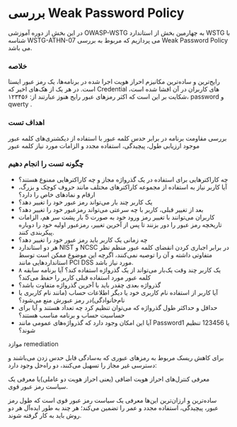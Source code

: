 # بررسی Weak Password Policy

در این بخش از دوره آموزشی OWASP-WSTG به چهارمین بخش از استاندارد WSTG با شناسه WSTG-ATHN-07 می پردازیم که مربوط به بررسی Weak Password Policy می باشد.

### خلاصه

رایج‌ترین و ساده‌ترین مکانیزم احراز هویت اجرا شده در برنامه‌ها، یک رمز عبور ایستا است. در هر یک از هک‌های اخیر که Credential های کاربران در آن افشا شده است، شکایت بر این است که اکثر رمزهای عبور رایج هنوز عبارتند از: ۱۲۳۴۵۶، password و qwerty .

### اهداف تست

بررسی مقاومت برنامه در برابر حدس کلمه عبور با استفاده از دیکشنری‌های کلمه عبور موجود
ارزیابی طول، پیچیدگی، استفاده مجدد و الزامات مورد نیاز کلمه عبور

### چگونه تست را انجام دهیم
* چه کاراکترهایی برای استفاده در یک گذرواژه مجاز و چه کاراکترهایی ممنوع هستند؟
* آیا کاربر نیاز به استفاده از مجموعه کاراکترهای مختلف مانند حروف کوچک و بزرگ، ارقام و نمادهای خاص را دارد؟
* یک کاربر چند بار می‌تواند رمز عبور خود را تغییر دهد؟
* بعد از تغییر قبلی، کاربر با چه سرعتی می‌تواند رمزعبور خود را تغییر دهد؟
* کاربران می‌توانند با تغییر رمز ورود خود به صورت 5 بار پشت سر هم، الزامات تاریخچه رمز عبور را دور بزنند تا پس از آخرین تغییر، رمزعبور اولیه خود را دوباره پیکربندی کنند.
* چه زمانی یک کاربر باید رمز عبور خود را تغییر دهد؟
* هر دو استاندارد NIST و NCSC در برابر اجباری کردن انقضای کلمه عبور منظم نظر متفاوتی داشته و آن را توصیه نمی‌کنند، اگرچه این موضوع ممکن است توسط استانداردهایی مانند PCI DSS مورد نیاز باشد.
* یک کاربر چند وقت یک‌بار می‌تواند از یک گذرواژه استفاده کند؟ آیا برنامه سابقه ۸ کلمه عبور مورد استفاده قبلی کاربر را حفظ می‌کند؟
* گذرواژه بعدی چقدر باید با آخرین گذرواژه متفاوت باشد؟
* آیا کاربر از استفاده نام کاربری خود یا دیگر اطلاعات حساب (‏مانند نام کاربری یا نام‌خانوادگی)‏در رمز عبورش منع می‌شود؟
* حداقل و حداکثر طول گذرواژه که می‌توان تنظیم کرد چه تعداد هستند و آیا برای حساسیت حساب و برنامه مناسب هستند؟
* آیا این امکان وجود دارد که گذرواژه‌های عمومی مانند Password1 یا 123456 تنظیم شوند؟

موازد remediation

برای کاهش ریسک مربوط به رمزهای عبوری که به‌سادگی قابل حدس زدن می‌باشند و دسترسی غیر مجاز را تسهیل می‌کنند، دو راه‌حل وجود دارد:

معرفی کنترل‌های احراز هویت اضافی (‏یعنی احراز هویت دو عاملی)‏یا معرفی یک سیاست رمز عبور قوی.

ساده‌ترین و ارزان‌ترین این‌ها معرفی یک سیاست رمز عبور قوی است که طول رمز عبور، پیچیدگی، استفاده مجدد و عمر را تضمین می‌کند؛ هر چند به طور ایده‌آل هر دو روش باید به کار گرفته شوند.
